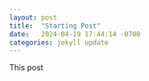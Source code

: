 ```yaml
---
layout: post
title:  "Starting Post"
date:   2024-04-19 17:44:14 -0700
categories: jekyll update
---
```

This post